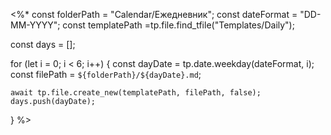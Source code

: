 <%* 
const folderPath = "Calendar/Ежедневник"; 
const dateFormat = "DD-MM-YYYY";
const templatePath =tp.file.find_tfile("Templates/Daily");

const days = [];

for (let i = 0; i < 6; i++) {
    const dayDate = tp.date.weekday(dateFormat, i);
    const filePath = `${folderPath}/${dayDate}.md`;
    
    await tp.file.create_new(templatePath, filePath, false);
    days.push(dayDate);
}
%>